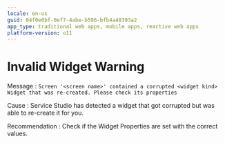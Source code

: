 ```yaml
---
locale: en-us
guid: 04f0e0bf-0ef7-4abe-b596-bfb4a48393a2
app_type: traditional web apps, mobile apps, reactive web apps
platform-version: o11
---
```


# Invalid Widget Warning

Message
:   `Screen '<screen name>' contained a corrupted <widget kind> Widget that was re-created. Please check its properties`

Cause
:   Service Studio has detected a widget that got corrupted but was able to re-create it for you.

Recommendation
:   Check if the Widget Properties are set with the correct values.
